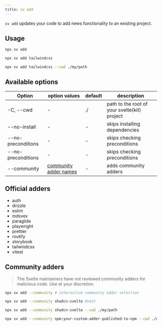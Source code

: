 ```yaml
---
title: sv add
---
```


`sv add` updates your code to add news functionality to an existing project.

## Usage

```bash
npx sv add
```

```bash
npx sv add tailwindcss
```

```bash
npx sv add tailwindcss --cwd ./my/path
```

## Available options

| Option             | option values                              | default | description                                  |
| ------------------ | ------------------------------------------ | ------- | -------------------------------------------- |
| -C, --cwd          | -                                          | ./      | path to the root of your svelte(kit) project |
| --no-install       | -                                          | -       | skips installing dependencies                |
| --no-preconditions | -                                          | -       | skips checking preconditions                 |
| --no-preconditions | -                                          | -       | skips checking preconditions                 |
| --community        | [community adder names](#community-adders) | -       | adds community adders                        |

## Official adders

- auth
- drizzle
- eslint
- mdsvex
- paraglide
- playwright
- prettier
- routify
- storybook
- tailwindcss
- vitest

## Community adders

> The Svelte maintainers have not reviewed community adders for malicious code. Use at your discretion.

```bash
npx sv add --community # interactive community adder selection
```

```bash
npx sv add --community shadcn-svelte #test
```

```bash
npx sv add --community shadcn-svelte --cwd ./my/path
```

```bash
npx sv add --community npm:your-custom-adder-published-to-npm --cwd ./my/path
```
